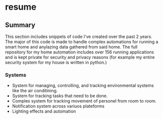 # resume
## Summary

This section includes snippets of code I've created over the past 2 years. The major of this code is made to handle complex automations for running a smart home and anylazing data gathered from said home. The full repository for my home automation includes over 156 running applications and is kept private for security and privacy reasons (for example my entire security system for my house is written in python.)

### Systems
+ System for managing, controlling, and tracking environmental systems like the air conditining.
+ System for tracking tasks that need to be done.
+ Complex system for tracking movement of personel from room to room.
+ Notification system across variuos plateforms
+ Lighting effects and automation 
